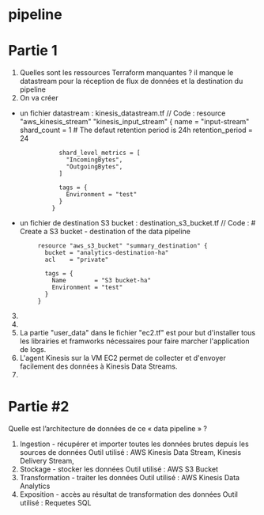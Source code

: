 # pipeline

# Partie 1
1. Quelles sont les ressources Terraform manquantes ?
  il manque le datastream pour la réception de flux de données et la destination du pipeline
2. On va créer
 - un fichier datastream :  kinesis_datastream.tf
 // Code : 
                 resource "aws_kinesis_stream" "kinesis_input_stream" {
                  name        = "input-stream"
                  shard_count = 1
                  # The defaut retention period is 24h
                  retention_period = 24

                  shard_level_metrics = [
                    "IncomingBytes",
                    "OutgoingBytes",
                  ]

                  tags = {
                    Environment = "test"
                  }
                }

 - un fichier de destination S3 bucket : destination_s3_bucket.tf
// Code :  # Create a S3 bucket - destination of the data pipeline

            resource "aws_s3_bucket" "summary_destination" {
              bucket = "analytics-destination-ha"
              acl    = "private"

              tags = {
                Name        = "S3 bucket-ha"
                Environment = "test"
              }
            }

  3.
  4.
  5. La partie "user_data" dans le fichier "ec2.tf" est pour but d'installer tous les librairies et framworks nécessaires pour faire marcher l'application de logs.
  6. L'agent Kinesis sur la VM EC2 permet de collecter et d'envoyer facilement des données à Kinesis Data Streams.
  7.
 # Partie #2
 Quelle est l’architecture de données de ce « data pipeline » ?
1. Ingestion - récupérer et importer toutes les données brutes depuis les sources de données
 Outil utilisé : AWS Kinesis Data Stream, Kinesis Delivery Stream, 
3. Stockage - stocker les données
Outil utilisé : AWS S3 Bucket
5. Transformation - traiter les données 
Outil utilisé : AWS Kinesis Data Analytics
7. Exposition - accès au résultat de transformation des données
Outil utilisé : Requetes SQL
 
